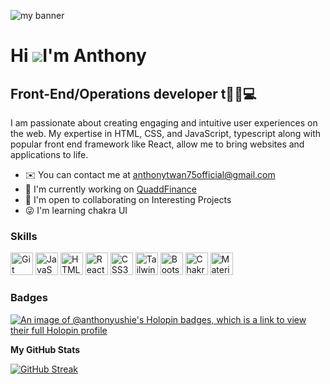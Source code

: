 
![my banner](https://media.giphy.com/media/O71ooQY6fv1rfeppS6/giphy.gif)


Hi ![](https://user-images.githubusercontent.com/18350557/176309783-0785949b-9127-417c-8b55-ab5a4333674e.gif)I'm Anthony
=======================================================================================================================================


Front-End/Operations developer t👨‍💻💻
-------------------

I am passionate about creating engaging and intuitive user experiences on the web. My expertise in HTML, CSS, and JavaScript, typescript along with popular front end framework like React, allow me to bring websites and applications to life.
* ✉️  You can contact me at [anthonytwan75official@gmail.com](mailto:anthonytwan75official@gmail.com)
* 🚀  I'm currently working on <a href="https://github.com/QuaddBox">QuaddFinance</a>
* 🤝  I'm open to collaborating on Interesting Projects
* 😜  I'm learning chakra UI
### Skills
<p align="left">
<a href="https://git-scm.com/" target="_blank" rel="noreferrer"><img src="https://raw.githubusercontent.com/danielcranney/readme-generator/main/public/icons/skills/git-colored.svg" width="36" height="36" alt="Git" /></a>
<a href="https://developer.mozilla.org/en-US/docs/Web/JavaScript" target="_blank" rel="noreferrer"><img src="https://raw.githubusercontent.com/danielcranney/readme-generator/main/public/icons/skills/javascript-colored.svg" width="36" height="36" alt="JavaScript" /></a>
<a href="https://developer.mozilla.org/en-US/docs/Glossary/HTML5" target="_blank" rel="noreferrer"><img src="https://raw.githubusercontent.com/danielcranney/readme-generator/main/public/icons/skills/html5-colored.svg" width="36" height="36" alt="HTML5" /></a>
<a href="https://reactjs.org/" target="_blank" rel="noreferrer"><img src="https://raw.githubusercontent.com/danielcranney/readme-generator/main/public/icons/skills/react-colored.svg" width="36" height="36" alt="React" /></a>
<a href="https://www.w3.org/TR/CSS/#css" target="_blank" rel="noreferrer"><img src="https://raw.githubusercontent.com/danielcranney/readme-generator/main/public/icons/skills/css3-colored.svg" width="36" height="36" alt="CSS3" /></a>
<a href="https://tailwindcss.com/" target="_blank" rel="noreferrer"><img src="https://raw.githubusercontent.com/danielcranney/readme-generator/main/public/icons/skills/tailwindcss-colored.svg" width="36" height="36" alt="TailwindCSS" /></a>
<a href="https://getbootstrap.com/" target="_blank" rel="noreferrer"><img src="https://raw.githubusercontent.com/danielcranney/readme-generator/main/public/icons/skills/bootstrap-colored.svg" width="36" height="36" alt="Bootstrap" /></a>
<a href="https://chakra-ui.com/" target="_blank" rel="noreferrer"><img src="https://raw.githubusercontent.com/danielcranney/readme-generator/main/public/icons/skills/chakra-colored.svg" width="36" height="36" alt="Chakra UI" /></a>
<a href="https://mui.com/" target="_blank" rel="noreferrer"><img src="https://raw.githubusercontent.com/danielcranney/readme-generator/main/public/icons/skills/materialui-colored.svg" width="36" height="36" alt="Material UI" /></a>



### Badges
[![An image of @anthonyushie's Holopin badges, which is a link to view their full Holopin profile](https://holopin.me/anthonyushie)](https://holopin.io/@anthonyushie)

<b>My GitHub Stats</b>

[![GitHub Streak](https://github-readme-streak-stats.herokuapp.com?user=Anthonyushie&theme=synthwave&border_radius=1.3)](https://git.io/streak-stats)
